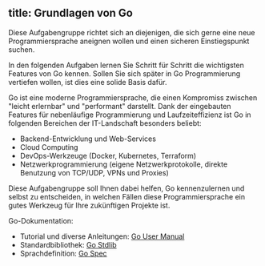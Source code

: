 title: Grundlagen von Go
---

Diese Aufgabengruppe richtet sich an diejenigen, die sich gerne eine neue Programmiersprache aneignen wollen und einen
sicheren Einstiegspunkt suchen.

In den folgenden Aufgaben lernen Sie Schritt für Schritt die wichtigsten Features von Go kennen.
Sollen Sie sich später in Go Programmierung vertiefen wollen, ist dies eine solide Basis dafür.

Go ist eine moderne Programmiersprache, die einen Kompromiss zwischen "leicht erlernbar" und "performant" darstellt.
Dank der eingebauten Features für nebenläufige Programmierung und Laufzeiteffizienz ist Go in folgenden Bereichen der 
IT-Landschaft besonders beliebt:

* Backend-Entwicklung und Web-Services
* Cloud Computing
* DevOps-Werkzeuge (Docker, Kubernetes, Terraform)
* Netzwerkprogrammierung (eigene Netzwerkprotokolle, direkte Benutzung von TCP/UDP, VPNs und Proxies)

Diese Aufgabengruppe soll Ihnen dabei helfen, Go kennenzulernen und selbst zu entscheiden, 
in welchen Fällen diese Programmiersprache ein gutes Werkzeug für Ihre zukünftigen Projekte ist.

Go-Dokumentation:

- Tutorial und diverse Anleitungen: [Go User Manual](https://go.dev/doc/)
- Standardbibliothek: [Go Stdlib](https://pkg.go.dev/std)
- Sprachdefinition: [Go Spec](https://go.dev/ref/spec)
